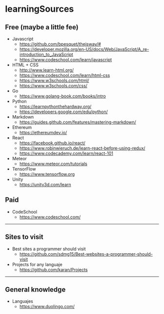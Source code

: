 # learningSources

## Free (maybe a little fee)
* Javascript
  * https://github.com/bpesquet/thejsway/#
  * https://developer.mozilla.org/en-US/docs/Web/JavaScript/A_re-introduction_to_JavaScript
  * https://www.codeschool.com/learn/javascript
* HTML + CSS
  * http://www.learn-html.org/
  * https://www.codeschool.com/learn/html-css
  * https://www.w3schools.com/html/
  * https://www.w3schools.com/css/
* Go
  * https://www.golang-book.com/books/intro
* Python
  * https://learnpythonthehardway.org/
  * https://developers.google.com/edu/python/
* Markdown
  * https://guides.github.com/features/mastering-markdown/
* Ethereum
  * https://ethereumdev.io/
* React
  * https://facebook.github.io/react/
  * https://www.robinwieruch.de/learn-react-before-using-redux/
  * https://www.codecademy.com/learn/react-101
* Meteor
  * https://www.meteor.com/tutorials
* TensorFlow
  * https://www.tensorflow.org
* Unity
  * https://unity3d.com/learn
  
## Paid 
* CodeSchool
  * https://www.codeschool.com/

---------------------------------------------
## Sites to visit
* Best sites a programmer should visit
  * https://github.com/sdmg15/Best-websites-a-programmer-should-visit
* Projects for any languaje
  * https://github.com/karan/Projects
---------------------------------------------
## General knowledge
* Languajes
  * https://www.duolingo.com/
